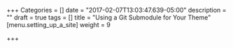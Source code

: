 +++
Categories = []
date = "2017-02-07T13:03:47.639-05:00"
description = ""
draft = true
tags = []
title = "Using a Git Submodule for Your Theme"
[menu.setting_up_a_site]
weight = 9

+++
